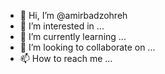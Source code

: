 - 👋 Hi, I’m @amirbadzohreh
- 👀 I’m interested in ...
- 🌱 I’m currently learning ...
- 💞️ I’m looking to collaborate on ...
- 📫 How to reach me ...

<!---
amirbadzohreh/amirbadzohreh is a ✨ special ✨ repository because its `README.md` (this file) appears on your GitHub profile.
You can click the Preview link to take a look at your changes.
--->

